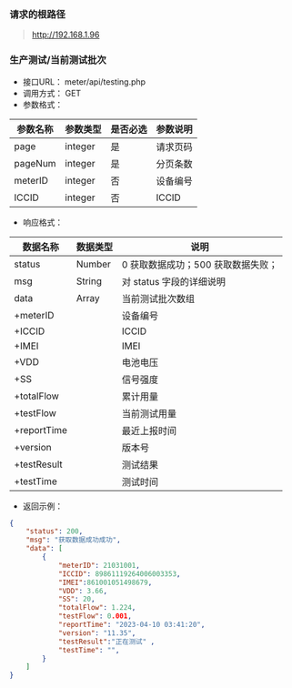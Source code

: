 ### 请求的根路径

> http://192.168.1.96







### 生产测试/当前测试批次

+ 接口URL：  meter/api/testing.php
+ 调用方式： GET
+ 参数格式：

| 参数名称    | 参数类型   | 是否必选 | 参数说明    |
| ---------  | --------  | -------- | ---------- |
| page       | integer   | 是       | 请求页码    |
| pageNum    | integer   | 是       | 分页条数    |
| meterID    | integer   | 否       | 设备编号    |
| ICCID      | integer   | 否       | ICCID      |

+ 响应格式：

| 数据名称       | 数据类型   |                说明                   |
| --------------| -------- | ------------------------------------------|
| status        | Number   | 0 获取数据成功；500 获取数据失败；        |
| msg           | String   | 对 status 字段的详细说明                   |
| data          | Array    | 当前测试批次数组                           |
|  +meterID     |     | 设备编号                                 |
|  +ICCID       |     | ICCID                                 |
|  +IMEI        |     | IMEI                                 |
|  +VDD         |     | 电池电压                                 |
|  +SS          |     | 信号强度                                 |
|  +totalFlow   |     | 累计用量                                 |
|  +testFlow    |     | 当前测试用量                                 |
|  +reportTime  |     | 最近上报时间                                 |
|  +version     |     | 版本号                                 |
|  +testResult  |     | 测试结果                                 |
|  +testTime    |     | 测试时间                                 |

+ 返回示例：

```json
{
    "status": 200,
    "msg": "获取数据成功成功",
    "data": [
        {
            "meterID": 21031001,
            "ICCID": 89861119264006003353,
            "IMEI":861001051498679,
            "VDD": 3.66,
            "SS": 20,
            "totalFlow": 1.224,
            "testFlow": 0.001,
            "reportTime": "2023-04-10 03:41:20",
            "version": "11.35",
            "testResult":"正在测试" ,
            "testTime": "",
        }
    ]
}
```

